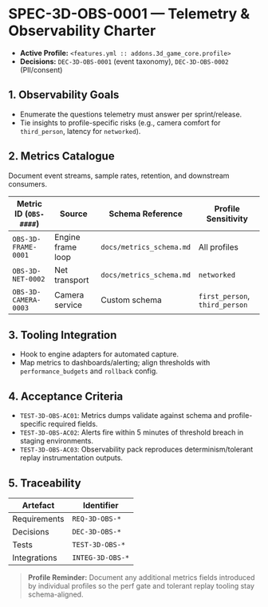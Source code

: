 # SPEC-3D-OBS-0001 — Telemetry & Observability Charter

- **Active Profile:** `<features.yml :: addons.3d_game_core.profile>`
- **Decisions:** `DEC-3D-OBS-0001` (event taxonomy), `DEC-3D-OBS-0002` (PII/consent)

## 1. Observability Goals
- Enumerate the questions telemetry must answer per sprint/release.
- Tie insights to profile-specific risks (e.g., camera comfort for `third_person`, latency for `networked`).

## 2. Metrics Catalogue
Document event streams, sample rates, retention, and downstream consumers.

| Metric ID (`OBS-####`) | Source | Schema Reference | Profile Sensitivity |
| --- | --- | --- | --- |
| `OBS-3D-FRAME-0001` | Engine frame loop | `docs/metrics_schema.md` | All profiles |
| `OBS-3D-NET-0002` | Net transport | `docs/metrics_schema.md` | `networked` |
| `OBS-3D-CAMERA-0003` | Camera service | Custom schema | `first_person`, `third_person` |

## 3. Tooling Integration
- Hook to engine adapters for automated capture.
- Map metrics to dashboards/alerting; align thresholds with `performance_budgets` and `rollback` config.

## 4. Acceptance Criteria
- `TEST-3D-OBS-AC01`: Metrics dumps validate against schema and profile-specific required fields.
- `TEST-3D-OBS-AC02`: Alerts fire within 5 minutes of threshold breach in staging environments.
- `TEST-3D-OBS-AC03`: Observability pack reproduces determinism/tolerant replay instrumentation outputs.

## 5. Traceability
| Artefact | Identifier |
| --- | --- |
| Requirements | `REQ-3D-OBS-*` |
| Decisions | `DEC-3D-OBS-*` |
| Tests | `TEST-3D-OBS-*` |
| Integrations | `INTEG-3D-OBS-*` |

> **Profile Reminder:** Document any additional metrics fields introduced by individual profiles so the perf gate and tolerant replay tooling stay schema-aligned.
